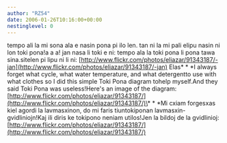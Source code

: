 ```yaml
---
author: "RZ54"
date: 2006-01-26T10:16:00+00:00
nestinglevel: 0
---
```

tempo ali la mi sona ala e nasin pona pi ilo len. tan ni la mi pali elipu nasin ni lon toki pona!a a a! jan nasa li toki e ni: tempo ala la toki pona li pona tawa sina.sitelen pi lipu ni li ni: [http://www.flickr.com/photos/eliazar/91343187/-jan](http://www.flickr.com/photos/eliazar/91343187/-jan) Elas\* \* \*I always forget what cycle, what water temperature, and what detergentto use with what clothes so I did this simple Toki Pona diagram tohelp myself.And they said Toki Pona was useless!Here's an image of the diagram:[http://www.flickr.com/photos/eliazar/91343187/](http://www.flickr.com/photos/eliazar/91343187/)\* \* \*Mi cxiam forgesxas kiel agordi la lavmasxinon, do mi faris tiuntokiponan lavmasxin-gvidliniojn!Kaj ili diris ke tokipono neniam utilos!Jen la bildoj de la gvidlinioj:[http://www.flickr.com/photos/eliazar/91343187/](http://www.flickr.com/photos/eliazar/91343187/)